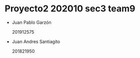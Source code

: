 # Proyecto2 202010 sec3 team9

* Juan Pablo Garzón

  201912575

* Juan Andres Santiagito

  201821950
